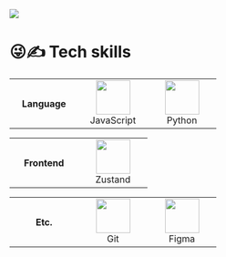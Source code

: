 ![](https://github-profile-summary-cards.vercel.app/api/cards/profile-details?username=DHowor1d&theme=nord_dark)

# 😜✍️ Tech skills

<table>
  <tr>
    <th width="105">Language</th>
    <td align="center" width="105">
      <img src="https://skillicons.dev/icons?i=js" width="60"/>
      <br/>
      <span>JavaScript</span>
    </td>
    <td align="center" width="105">
      <img src="https://skillicons.dev/icons?i=python" width="60"/>
      <br/>
      <span>Python</span>
    </td>
  </tr>
</table>
<table>
  <tr>
    <th width="105">Frontend</th>
    </td>
    <td align="center" width="105">
      <img src="https://img.shields.io/badge/Spring-6DB33F?style=for-the-badge&logo=reactquery&logoColor=white" width="60"/>
      <br/>
      <span>Zustand</span>
    </td>
  </tr>
</table>
<table>
  <tr>
    <th width="105">Etc.</th>
    <td align="center" width="105">
      <img src="https://skillicons.dev/icons?i=git" width="60"/>
      <br/>
      <span>Git</span>
    </td>
    <td align="center" width="105">
      <img src="https://skillicons.dev/icons?i=figma" width="60"/>
      <br/>
      <span>Figma</span>
    </td>

  </tr>
